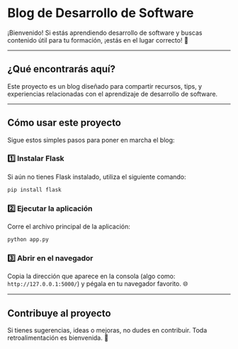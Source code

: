 # **Blog de Desarrollo de Software**  
¡Bienvenido! Si estás aprendiendo desarrollo de software y buscas contenido útil para tu formación, ¡estás en el lugar correcto! 🚀

---

## **¿Qué encontrarás aquí?**  
Este proyecto es un blog diseñado para compartir recursos, tips, y experiencias relacionadas con el aprendizaje de desarrollo de software. 

---

## **Cómo usar este proyecto**  

Sigue estos simples pasos para poner en marcha el blog:  

### 1️⃣ **Instalar Flask**  
Si aún no tienes Flask instalado, utiliza el siguiente comando:  
```bash
pip install flask
```

### 2️⃣ **Ejecutar la aplicación**  
Corre el archivo principal de la aplicación:  
```bash
python app.py
```

### 3️⃣ **Abrir en el navegador**  
Copia la dirección que aparece en la consola (algo como: `http://127.0.0.1:5000/`) y pégala en tu navegador favorito. 🌐  

---

## **Contribuye al proyecto**  
Si tienes sugerencias, ideas o mejoras, no dudes en contribuir. Toda retroalimentación es bienvenida. 🤝  
